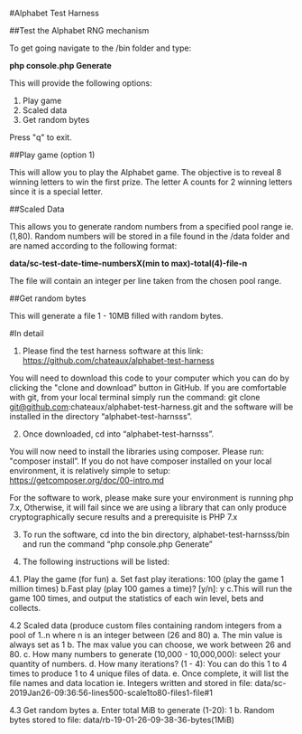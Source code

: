 #Alphabet Test Harness

##Test the Alphabet RNG mechanism


To get going navigate to the /bin folder and type: 

**php console.php Generate**

This will provide the following options:

  1) Play game
  2) Scaled data
  3) Get random bytes

Press "q" to exit.

##Play game (option 1)

This will allow you to play the Alphabet game. The objective is to reveal 8 winning
letters to win the first prize. The letter A counts for 2 winning letters since it is
a special letter.

##Scaled Data

This allows you to generate random numbers from a specified pool range ie. (1,80). 
Random numbers will be stored in a file found in the /data folder and are named 
according to the following format:

**data/sc-test-date-time-numbersX(min to max)-total(4)-file-n**

The file will contain an integer per line taken from the chosen pool range.

##Get random bytes

This will generate a file 1 - 10MB filled with random bytes.

#In detail

1. Please find the test harness software at this link: https://github.com/chateaux/alphabet-test-harness

You will need to download this code to your computer which you can do by clicking the "clone and download” button in GitHub. If you are comfortable with git, from your local terminal simply run the command: git clone git@github.com:chateaux/alphabet-test-harness.git and the software will be installed in the directory “alphabet-test-harnsss”.

2. Once downloaded, cd into “alphabet-test-harnsss”.

You will now need to install the libraries using composer. Please run: "composer install”. If you do not have composer installed on your local environment, it is relatively simple to setup: https://getcomposer.org/doc/00-intro.md 

For the software to work, please make sure your environment is running php 7.x, Otherwise, it will fail since we are using a library that can only produce cryptographically secure results and a prerequisite is PHP 7.x

3. To run the software, cd into the bin directory, alphabet-test-harnsss/bin and run the command “php console.php Generate”

4. The following instructions will be listed:

4.1. Play the game (for fun)
a. Set fast play iterations: 100 (play the game 1 million times)
b.Fast play (play 100 games a time)? [y/n]: y
c.This will run the game 100 times, and output the statistics of each win level, bets and collects.

4.2 Scaled data (produce custom files containing random integers from a pool of 1..n where n is an integer between (26 and 80)
a. The min value is always set as 1
b. The max value you can choose, we work between 26 and 80.
c. How many numbers to generate (10,000 - 10,000,000): select your quantity of numbers.
d. How many iterations? (1 - 4): You can do this 1 to 4 times to produce 1 to 4 unique files of data.
e. Once complete, it will list the file names and data location ie. Integers written and stored in file: data/sc-2019Jan26-09:36:56-lines500-scale1to80-files1-file#1

4.3 Get random bytes
a. Enter total MiB to generate (1-20): 1
b. Random bytes stored to file: data/rb-19-01-26-09-38-36-bytes(1MiB)